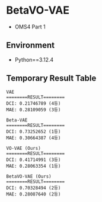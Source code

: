 # BetaVO-VAE
* OMS4 Part 1
## Environment
* Python==3.12.4
## Temporary Result Table
```
VAE
========RESULT========
DCI: 0.21746789 (4등)
MAE: 0.28109059 (3등)

Beta-VAE
========RESULT========
DCI: 0.73252652 (1등)
MAE: 0.30664387 (4등)

VO-VAE (Ours)
========RESULT========
DCI: 0.41714991 (3등)
MAE: 0.28063354 (1등)

BetaVO-VAE (Ours)
========RESULT========
DCI: 0.70328494 (2등)
MAE: 0.28087640 (2등)
```